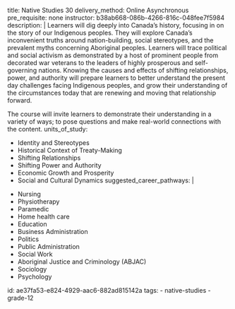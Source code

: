 title: Native Studies 30
delivery_method: Online Asynchronous
pre_requisite: none
instructor: b38ab668-086b-4266-816c-048fee7f5984
description: |
  Learners will dig deeply into Canada’s history, focusing in on the story of our Indigenous peoples. They will explore Canada’s inconvenient truths around nation-building, social stereotypes, and the prevalent myths concerning Aboriginal peoples. Learners will trace political and social activism as demonstrated by a host of prominent people from decorated war veterans to the leaders of highly prosperous and self-governing nations. Knowing the causes and effects of shifting relationships, power, and authority will prepare learners to better understand the present day challenges facing Indigenous peoples, and grow their understanding of the circumstances today that are renewing and moving that relationship forward.
  
  The course will invite learners to demonstrate their understanding in a variety of ways; to pose questions and make real-world connections with the content.
units_of_study:
  - Identity and Stereotypes
  - Historical Context of Treaty-Making
  - Shifting Relationships
  - Shifting Power and Authority
  - Economic Growth and Prosperity
  - Social and Cultural Dynamics
suggested_career_pathways: |
  <ul>
  <li>Nursing</li>
  <li>Physiotherapy</li>
  <li>Paramedic</li>
  <li>Home health care</li>
  <li>Education</li>
  <li>Business Administration</li>
  <li>Politics</li>
  <li>Public Administration</li>
  <li>Social Work</li>
  <li>Aboriginal Justice and Criminology (ABJAC)</li>
  <li>Sociology</li>
  <li>Psychology</li>
  </ul>
id: ae37fa53-e824-4929-aac6-882ad815142a
tags:
  - native-studies
  - grade-12
